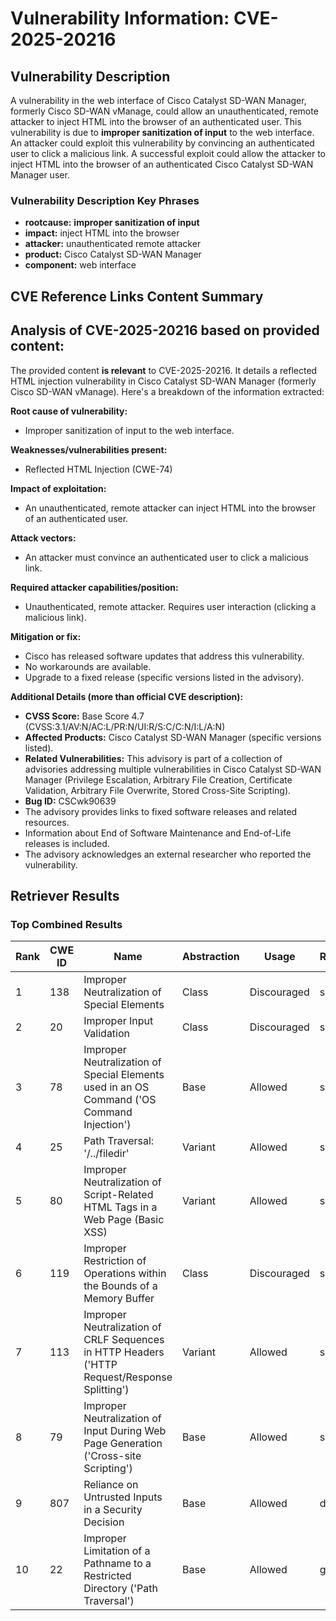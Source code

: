 # Vulnerability Information: CVE-2025-20216

## Vulnerability Description
A vulnerability in the web interface of Cisco Catalyst SD-WAN Manager, formerly Cisco SD-WAN vManage, could allow an unauthenticated, remote attacker to inject HTML into the browser of an authenticated user. This vulnerability is due to **improper sanitization of input** to the web interface. An attacker could exploit this vulnerability by convincing an authenticated user to click a malicious link. A successful exploit could allow the attacker to inject HTML into the browser of an authenticated Cisco Catalyst SD-WAN Manager user.

### Vulnerability Description Key Phrases
- **rootcause:** **improper sanitization of input**
- **impact:** inject HTML into the browser
- **attacker:** unauthenticated remote attacker
- **product:** Cisco Catalyst SD-WAN Manager
- **component:** web interface

## CVE Reference Links Content Summary
## Analysis of CVE-2025-20216 based on provided content:

The provided content **is relevant** to CVE-2025-20216. It details a reflected HTML injection vulnerability in Cisco Catalyst SD-WAN Manager (formerly Cisco SD-WAN vManage). Here's a breakdown of the information extracted:

**Root cause of vulnerability:**

*   Improper sanitization of input to the web interface.

**Weaknesses/vulnerabilities present:**

*   Reflected HTML Injection (CWE-74)

**Impact of exploitation:**

*   An unauthenticated, remote attacker can inject HTML into the browser of an authenticated user.

**Attack vectors:**

*   An attacker must convince an authenticated user to click a malicious link.

**Required attacker capabilities/position:**

*   Unauthenticated, remote attacker. Requires user interaction (clicking a malicious link).

**Mitigation or fix:**

*   Cisco has released software updates that address this vulnerability.
*   No workarounds are available.
*   Upgrade to a fixed release (specific versions listed in the advisory).

**Additional Details (more than official CVE description):**

*   **CVSS Score:** Base Score 4.7 (CVSS:3.1/AV:N/AC:L/PR:N/UI:R/S:C/C:N/I:L/A:N)
*   **Affected Products:** Cisco Catalyst SD-WAN Manager (specific versions listed).
*   **Related Vulnerabilities:** This advisory is part of a collection of advisories addressing multiple vulnerabilities in Cisco Catalyst SD-WAN Manager (Privilege Escalation, Arbitrary File Creation, Certificate Validation, Arbitrary File Overwrite, Stored Cross-Site Scripting).
*   **Bug ID:** CSCwk90639
*   The advisory provides links to fixed software releases and related resources.
*   Information about End of Software Maintenance and End-of-Life releases is included.
*   The advisory acknowledges an external researcher who reported the vulnerability.

## Retriever Results

### Top Combined Results

| Rank | CWE ID | Name | Abstraction | Usage  | Retrievers | Individual Scores |
|------|--------|------|-------------|-------|------------|-------------------|
| 1 | 138 | Improper Neutralization of Special Elements | Class | Discouraged | sparse | 0.583 |
| 2 | 20 | Improper Input Validation | Class | Discouraged | sparse | 0.582 |
| 3 | 78 | Improper Neutralization of Special Elements used in an OS Command ('OS Command Injection') | Base | Allowed | sparse | 0.568 |
| 4 | 25 | Path Traversal: '/../filedir' | Variant | Allowed | sparse | 0.568 |
| 5 | 80 | Improper Neutralization of Script-Related HTML Tags in a Web Page (Basic XSS) | Variant | Allowed | sparse | 0.559 |
| 6 | 119 | Improper Restriction of Operations within the Bounds of a Memory Buffer | Class | Discouraged | sparse | 0.542 |
| 7 | 113 | Improper Neutralization of CRLF Sequences in HTTP Headers ('HTTP Request/Response Splitting') | Variant | Allowed | sparse | 0.536 |
| 8 | 79 | Improper Neutralization of Input During Web Page Generation ('Cross-site Scripting') | Base | Allowed | sparse | 0.531 |
| 9 | 807 | Reliance on Untrusted Inputs in a Security Decision | Base | Allowed | dense | 0.592 |
| 10 | 22 | Improper Limitation of a Pathname to a Restricted Directory ('Path Traversal') | Base | Allowed | graph | 0.003 |

